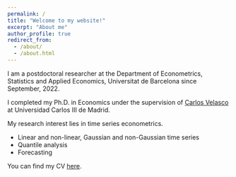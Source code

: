 ```yaml
---
permalink: /
title: "Welcome to my website!"
excerpt: "About me"
author_profile: true
redirect_from: 
  - /about/
  - /about.html
---
```


I am a postdoctoral researcher at the Department of Econometrics, Statistics and Applied Economics, Universitat de Barcelona since September, 2022.    

I completed my Ph.D. in Economics under the supervision of <a href="http://economics.uc3m.es/personal/carlos-velasco/">Carlos Velasco</a> at Universidad Carlos III de Madrid. 

My research interest lies in time series econometrics.
 * Linear and non-linear, Gaussian and non-Gaussian time series
 * Quantile analysis
 * Forecasting 


You can find my CV <a href="https://drive.google.com/file/d/14ZK15IK5AXP56GVK4M6NGOAIGBflFIQ1/view?usp=sharing">here</a>.
